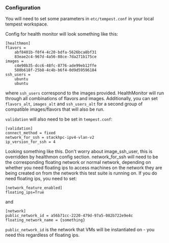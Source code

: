 ### Configuration 

You will need to set some parameters in `etc/tempest.conf` in your local tempest workspace. 

Config for health monitor will look something like this:
```
[healthmon]
flavors =
    abf8401b-f0f4-4c20-bdfa-5626bca8bf31
    83eae2c4-967d-4a56-88ce-7da271b175ce
images =
    c4e90b35-dcc6-48fc-8776-ade99eb12ffe
    580b618f-25b8-4c4b-b6f4-0d9d59596184 
ssh_users = 
    ubuntu
    ubuntu
```

where `ssh_users` correspond to the images provided. HealthMonitor will run through all combinations of flavors and images. Additionally, you can set `flavors_alt`, `images_alt` and `ssh_users_alt` for a second group of compatible images/flavors that will also be run. 

`validation` will also need to be set in `tempest.conf`:
```
[validation]
connect_method = fixed
network_for_ssh = stackhpc-ipv4-vlan-v2
ip_version_for_ssh = 4
```

Looking something like this. Don't worry about image_ssh_user, this is overridden by healthmon config section. network_for_ssh will need to be the corresponding floating network or normal network, depending on whether you need floating ips to access machines on the network they are being created on from the network this test suite is running on. If you do need floating ips, you need to set: 

```
[network_feature_enabled]
floating_ips=True
```
and
```
[network]
public_network_id = a56b71cc-2220-479d-97a5-082b722e9e4c
floating_network_name = {something}
```
`public_network_id` is the network that VMs will be instantiated on - you need this regardless of floating ips. 